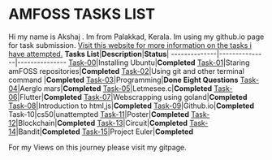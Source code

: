 # AMFOSS TASKS LIST
Hi my name is Akshaj . Im from Palakkad, Kerala. Im using my github.io page for task submission.
[Visit this website for more information on the tasks i have attempted.](https://Akshaj000.github.io)
**Tasks List**|**Description**|**Status**|
--------------|---------------|---------------
[Task-00](https://github.com/Akshaj000/amfoss-tasks/tree/master/task-00)|Installing Ubuntu|**Completed**
[Task-01](https://github.com/Akshaj000/amfoss-tasks/tree/master/task-01)|Staring amFOSS repositories|**Completed**
[Task-02](https://github.com/Akshaj000/amfoss-tasks/tree/master/task-02)|Using git and other terminal command |**Completed**
[Task-03](https://github.com/Akshaj000/amfoss-tasks/tree/master/task-03)|Programming|**Done Eight Questions**
[Task-04](https://github.com/Akshaj000/amfoss-tasks/tree/master/task-04)|Aerglo mars|**Completed**
[Task-05](https://github.com/Akshaj000/amfoss-tasks/tree/master/task-05)|Letmesee.c|**Completed**
[Task-06](https://github.com/Akshaj000/amfoss-tasks/tree/master/task-06)|Flutter|**Completed**
[Task-07](https://github.com/Akshaj000/amfoss-tasks/tree/master/task-07)|Webscrapping using goland|**Completed**
[Task-08](https://github.com/Akshaj000/amfoss-tasks/tree/master/task-08)|Introduction to html,js|**Completed**
[Task-09](https://github.com/Akshaj000/amfoss-tasks/tree/master/task-09)|Github.io|**Completed**
Task-10|cs50|unattempted
[Task-11](https://github.com/Akshaj000/amfoss-tasks/tree/master/task-11)|Poster|**Completed**
[Task-12](https://github.com/Akshaj000/amfoss-tasks/tree/master/task-12)|Blockchain|**Completed**
[Task-13](https://github.com/Akshaj000/amfoss-tasks/tree/master/task-13)|Circuit|**Completed**
[Task-14](https://github.com/Akshaj000/amfoss-tasks/tree/master/task-14)|Bandit|**Completed**
[Task-15](https://github.com/Akshaj000/amfoss-tasks/tree/master/task-15)|Project Euler|**Completed**

For my Views on this journey please visit my gitpage.
